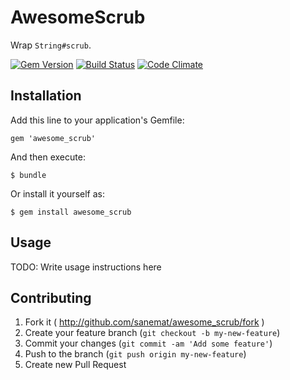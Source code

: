 # AwesomeScrub

Wrap `String#scrub`.

[![Gem Version](https://badge.fury.io/rb/awesome_scrub.png)](http://badge.fury.io/rb/awesome_scrub)
[![Build Status](https://api.travis-ci.org/sanemat/awesome_scrub.png?branch=master)](https://travis-ci.org/sanemat/awesome_scrub)
[![Code Climate](https://codeclimate.com/github/sanemat/awesome_scrub.png)](https://codeclimate.com/github/sanemat/awesome_scrub)

## Installation

Add this line to your application's Gemfile:

    gem 'awesome_scrub'

And then execute:

    $ bundle

Or install it yourself as:

    $ gem install awesome_scrub

## Usage

TODO: Write usage instructions here

## Contributing

1. Fork it ( http://github.com/sanemat/awesome_scrub/fork )
2. Create your feature branch (`git checkout -b my-new-feature`)
3. Commit your changes (`git commit -am 'Add some feature'`)
4. Push to the branch (`git push origin my-new-feature`)
5. Create new Pull Request
